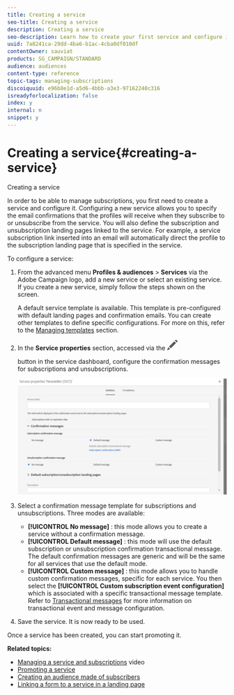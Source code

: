 ```yaml
---
title: Creating a service
seo-title: Creating a service
description: Creating a service
seo-description: Learn how to create your first service and configure it to send email confirmations to your subscribers.
uuid: 7a8241ca-29dd-4ba6-b1ac-4cba0df010df
contentOwner: sauviat
products: SG_CAMPAIGN/STANDARD
audience: audiences
content-type: reference
topic-tags: managing-subscriptions
discoiquuid: e96b8e1d-a5d6-4bbb-a3e3-97162240c316
isreadyforlocalization: false
index: y
internal: n
snippet: y
---
```


# Creating a service{#creating-a-service}

Creating a service

In order to be able to manage subscriptions, you first need to create a service and configure it. Configuring a new service allows you to specify the email confirmations that the profiles will receive when they subscribe to or unsubscribe from the service. You will also define the subscription and unsubscription landing pages linked to the service. For example, a service subscription link inserted into an email will automatically direct the profile to the subscription landing page that is specified in the service.

To configure a service:

1. From the advanced menu **Profiles & audiences** > **Services** via the Adobe Campaign logo, add a new service or select an existing service. If you create a new service, simply follow the steps shown on the screen.

   A default service template is available. This template is pre-configured with default landing pages and confirmation emails. You can create other templates to define specific configurations. For more on this, refer to the [Managing templates](../../start/using/about-templates.md) section.

1. In the **Service properties** section, accessed via the  ![](assets/edit_darkgrey-24px.png)

   button in the service dashboard, configure the confirmation messages for subscriptions and unsubscriptions.

   ![](assets/lp_service_parameters.png)

1. Select a confirmation message template for subscriptions and unsubscriptions. Three modes are available:

    * **[!UICONTROL No message]** : this mode allows you to create a service without a confirmation message.
    * **[!UICONTROL Default message]** : this mode will use the default subscription or unsubscription confirmation transactional message. The default confirmation messages are generic and will be the same for all services that use the default mode.
    * **[!UICONTROL Custom message]** : this mode allows you to handle custom confirmation messages, specific for each service. You then select the **[!UICONTROL Custom subscription event configuration]** which is associated with a specific transactional message template. Refer to [Transactional messages](../../channels/using/about-transactional-messaging.md) for more information on transactional event and message configuration.

1. Save the service. It is now ready to be used.

Once a service has been created, you can start promoting it.

**Related topics:**

* [Managing a service and subscriptions](https://helpx.adobe.com/campaign/kt/acs/using/acs-services-and-subscriptions-feature-video-use.html) video
* [Promoting a service](../../audiences/using/promoting-a-service.md)
* [Creating an audience made of subscribers](../../audiences/using/creating-audiences.md#creating-list-audiences)
* [Linking a form to a service in a landing page](../../channels/using/designing-a-landing-page.md#linking-a-form-to-a-service)


